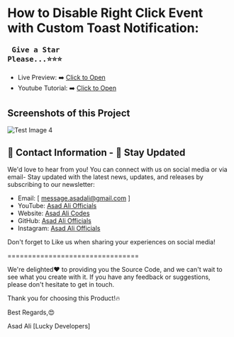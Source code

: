 # How to Disable Right Click Event with Custom Toast Notification:

### <pre> Give a Star Please...⭐⭐⭐</pre>

 - Live Preview: ➡️ [Click to Open](https://asadaliofficials.github.io/Disable-Right-Click-Event/)
 - Youtube Tutorial: ➡️ [Click to Open](https://www.youtube.com/@asadali_officials/videos)


## Screenshots of this Project

![Test Image 4](https://blogger.googleusercontent.com/img/b/R29vZ2xl/AVvXsEgj4cyBKbSS-_DUAk337ZaL__HL1W2DYaHN_sJrX63-Ctu2fEr9pf_6hfGRwlYGQHPP5FnpFAIao82XSfMOLhQ3VVKOlkPZKozFNTFjpjAQEjtFs4NPYzr0Yfg-WxLuNzD_vQUhntIUQsr1pa6IIga8LYBqArwymqU4qBoSxS91UavahateBRmkE2Ub09xD/w640-h360/disable%20right%20click%20thumbnail.png)

## 📧 Contact Information - 🌟 Stay Updated

We'd love to hear from you! You can connect with us on social media or
via email- Stay updated with the latest news, updates, and releases by
subscribing to our newsletter:

- Email: [ message.asadali@gmail.com ]
- YouTube: [Asad Ali Officials](https://www.youtube.com/@asadali_officials)
- Website: [Asad Ali Codes](https://asadalicodes.blogspot.com/)
- GitHub: [Asad Ali Officials](https://github.com/asadaliofficials)
- Instagram: [Asad Ali Officials](https://www.instagram.com/asadaliofficials)

Don't forget to Like us when sharing your experiences on social media!

================================

We're delighted❤️ to providing you the Source Code, and
we can't wait to see what you create with it. If you have any feedback
or suggestions, please don't hesitate to get in touch.

Thank you for choosing this Product!🔥

Best Regards,😍

Asad Ali [Lucky Developers]

##
